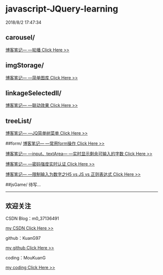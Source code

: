 # javascript-JQuery-learning

2018/8/2 17:47:34 



## carousel/

[博客笔记— —轮播 Click Here >>](https://blog.csdn.net/m0_37136491/article/details/81235377)

## imgStorage/

[博客笔记— —简单图库 Click Here >>](https://blog.csdn.net/m0_37136491/article/details/80938049)

## linkageSelectedII/

[博客笔记— —联动效果 Click Here >>](https://blog.csdn.net/m0_37136491/article/details/81119160)


## treeList/

[博客笔记— —JQ简单树菜单 Click Here >>](https://blog.csdn.net/m0_37136491/article/details/81113805)

##form/
 [博客笔记— —常用form操作 Click Here >>](https://blog.csdn.net/m0_37136491/article/details/81363678)

[博客笔记— —input、textArea— —实时显示剩余可输入的字数 Click Here >>](https://blog.csdn.net/m0_37136491/article/details/81362683)

[博客笔记— —密码强度实时认证 Click Here >>](https://blog.csdn.net/m0_37136491/article/details/81363452)

[博客笔记— —限制输入为数字之H5 vs JS vs 正则表达式 Click Here >>](https://blog.csdn.net/m0_37136491/article/details/81354298)

##jsGame/
待写...


----------


## 欢迎关注
CSDN Blog：m0_37136491

[my CSDN  Click Here  >>](https://blog.csdn.net/m0_37136491)

github：KuanG97

[my github  Click Here  >>](https://github.com/KuanG97)

coding：MouKuanG

[my coding  Click Here  >>](https://coding.net/u/MouKuanG)
